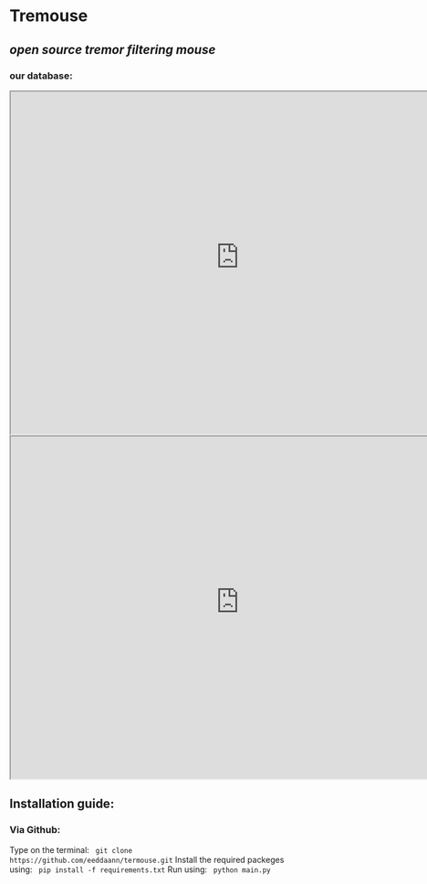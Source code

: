 # Tremouse
## *open source tremor filtering mouse*
### our database:
<iframe src="https://search-cherolish-elastic-kjxjy7daaejupzxjyv442lvip4.eu-west-1.es.amazonaws.com/_plugin/kibana/app/kibana#/visualize/edit/a55582b0-49d0-11e8-9141-134b6d19df4e?embed=true&_g=()&_a=(filters:!(),linked:!f,query:(language:lucene,query:''),uiState:(),vis:(aggs:!((enabled:!t,id:'1',params:(customLabel:'Number+of+samples'),schema:metric,type:count)),params:(addLegend:!f,addTooltip:!t,metric:(colorSchema:'Green+to+Red',colorsRange:!((from:0,to:10000)),invertColors:!f,labels:(show:!t),metricColorMode:None,percentageMode:!f,style:(bgColor:!f,bgFill:%23000,fontSize:61,labelColor:!f,subText:''),useRanges:!f),type:metric),title:'number+of+samples',type:metric))" height="600" width="800"></iframe>
<iframe src="https://search-cherolish-elastic-kjxjy7daaejupzxjyv442lvip4.eu-west-1.es.amazonaws.com/_plugin/kibana/app/kibana#/visualize/edit/afee2f40-49b9-11e8-9141-134b6d19df4e?embed=true&_g=()&_a=(filters:!(('$state':(store:appState),meta:(alias:!n,disabled:!f,index:cc4a4640-4993-11e8-9141-134b6d19df4e,key:user,negate:!t,params:(query:edan,type:phrase),type:phrase,value:edan),query:(match:(user:(query:edan,type:phrase))))),linked:!f,query:(language:lucene,query:''),uiState:(vis:(defaultColors:('0+-+35':'rgb(0,104,55)','105+-+140':'rgb(166,217,106)','140+-+175':'rgb(217,239,139)','175+-+210':'rgb(255,255,190)','210+-+245':'rgb(254,224,139)','245+-+280':'rgb(253,174,97)','280+-+315':'rgb(244,109,67)','315+-+350':'rgb(214,47,39)','35+-+70':'rgb(26,151,80)','70+-+105':'rgb(102,189,99)'))),vis:(aggs:!((enabled:!t,id:'1',params:(),schema:metric,type:count),(enabled:!t,id:'2',params:(extended_bounds:(),field:x,interval:50),schema:segment,type:histogram),(enabled:!t,id:'3',params:(extended_bounds:(),field:y,interval:50),schema:group,type:histogram)),params:(addLegend:!t,addTooltip:!t,colorSchema:'Green+to+Red',colorsNumber:10,colorsRange:!(),enableHover:!f,invertColors:!f,legendPosition:right,percentageMode:!f,setColorRange:!f,times:!(),type:heatmap,valueAxes:!((id:ValueAxis-1,labels:(color:%23555,rotate:0,show:!f),scale:(defaultYExtents:!f,type:linear),show:!f,type:value))),title:'shaky+mouse+heatmap',type:heatmap))" height="600" width="800"></iframe>

## Installation guide:

### Via Github: 
Type on the terminal:
``` git clone https://github.com/eeddaann/termouse.git```
Install the required packeges using:
``` pip install -f requirements.txt```
Run using:
``` python main.py```

